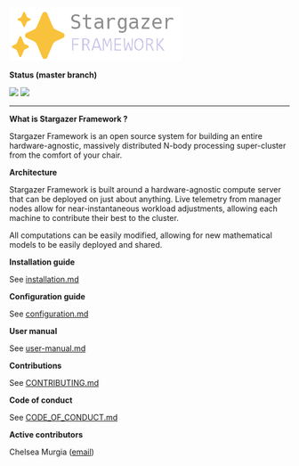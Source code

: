 ![](./docs/logo.png)

**Status (master branch)**

![](https://img.shields.io/badge/maintained-yes-green) ![](https://img.shields.io/badge/license-MIT-blue) 

---

**What is Stargazer Framework ?**

Stargazer Framework is an open source system for building an entire hardware-agnostic, massively distributed N-body processing super-cluster from the comfort of your chair.

**Architecture**

Stargazer Framework is built around a hardware-agnostic compute server that can be deployed on just about anything. Live telemetry from manager nodes allow for near-instantaneous workload adjustments, allowing each machine to contribute their best to the cluster.

All computations can be easily modified, allowing for new mathematical models to be easily deployed and shared.

**Installation guide**

See [installation.md](./docs/installation.md)

**Configuration guide**

See [configuration.md](./docs/configuration.md)

**User manual**

See [user-manual.md](./docs/user-manual.md)

**Contributions**

See [CONTRIBUTING.md](./contributing.md)

**Code of conduct**

See [CODE_OF_CONDUCT.md](./CODE_OF_CONDUCT.md)

**Active contributors**

Chelsea Murgia ([email](mailto:mail@chelsea486mhz.fr))